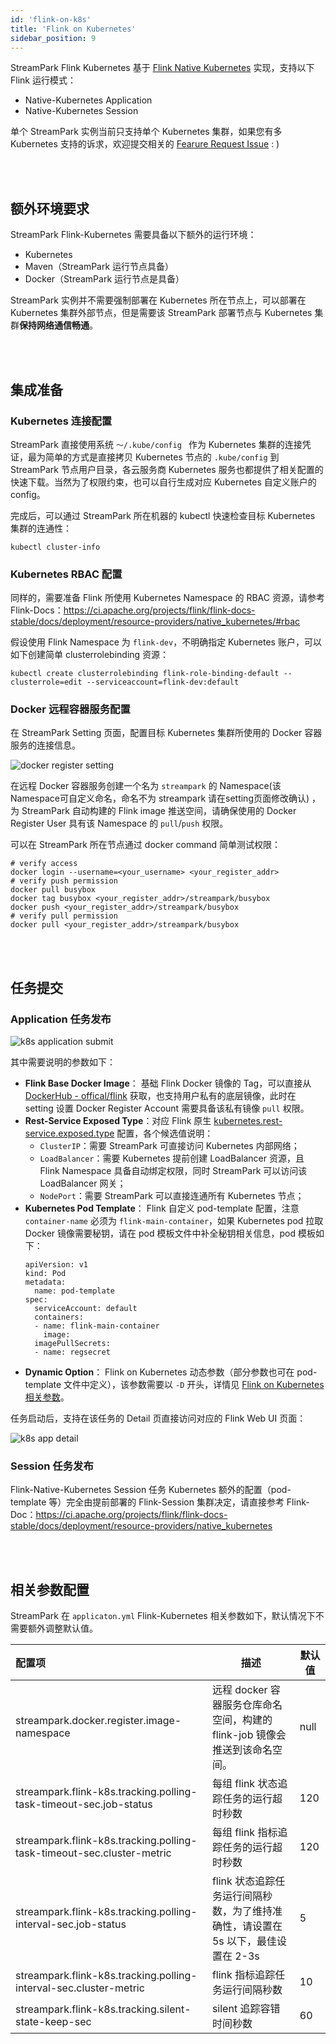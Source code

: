 ```yaml
---
id: 'flink-on-k8s'
title: 'Flink on Kubernetes'
sidebar_position: 9
---
```


StreamPark Flink Kubernetes 基于 [Flink Native Kubernetes](https://ci.apache.org/projects/flink/flink-docs-stable/docs/deployment/resource-providers/native_kubernetes/) 实现，支持以下 Flink 运行模式：

* Native-Kubernetes Application
* Native-Kubernetes Session

单个 StreamPark 实例当前只支持单个 Kubernetes 集群，如果您有多 Kubernetes 支持的诉求，欢迎提交相关的 [Fearure Request Issue](https://github.com/apache/streampark/issues) : )

<br></br>

## 额外环境要求

StreamPark Flink-Kubernetes 需要具备以下额外的运行环境：

* Kubernetes
* Maven（StreamPark 运行节点具备）
* Docker（StreamPark 运行节点是具备）

StreamPark 实例并不需要强制部署在 Kubernetes 所在节点上，可以部署在 Kubernetes 集群外部节点，但是需要该 StreamPark 部署节点与 Kubernetes 集群**保持网络通信畅通**。

<br></br>


## 集成准备

### Kubernetes 连接配置

StreamPark 直接使用系统 `～/.kube/config ` 作为 Kubernetes 集群的连接凭证，最为简单的方式是直接拷贝 Kubernetes 节点的 `.kube/config` 到 StreamPark 节点用户目录，各云服务商 Kubernetes 服务也都提供了相关配置的快速下载。当然为了权限约束，也可以自行生成对应 Kubernetes 自定义账户的 config。

完成后，可以通过 StreamPark 所在机器的 kubectl 快速检查目标 Kubernetes 集群的连通性：

```shell
kubectl cluster-info
```

### Kubernetes RBAC 配置

同样的，需要准备 Flink 所使用 Kubernetes Namespace 的 RBAC 资源，请参考 Flink-Docs：https://ci.apache.org/projects/flink/flink-docs-stable/docs/deployment/resource-providers/native_kubernetes/#rbac

假设使用 Flink Namespace 为 `flink-dev`，不明确指定 Kubernetes 账户，可以如下创建简单 clusterrolebinding 资源：

```
kubectl create clusterrolebinding flink-role-binding-default --clusterrole=edit --serviceaccount=flink-dev:default
```

### Docker 远程容器服务配置

在 StreamPark Setting 页面，配置目标 Kubernetes 集群所使用的 Docker 容器服务的连接信息。

![docker register setting](/doc/image/docker_register_setting.png)

在远程 Docker 容器服务创建一个名为 `streampark` 的 Namespace(该Namespace可自定义命名，命名不为 streampark 请在setting页面修改确认) ，为 StreamPark 自动构建的 Flink image 推送空间，请确保使用的 Docker Register User 具有该  Namespace 的 `pull`/`push` 权限。

可以在 StreamPark 所在节点通过 docker command 简单测试权限：

```shell
# verify access
docker login --username=<your_username> <your_register_addr>
# verify push permission
docker pull busybox
docker tag busybox <your_register_addr>/streampark/busybox
docker push <your_register_addr>/streampark/busybox
# verify pull permission
docker pull <your_register_addr>/streampark/busybox
```

<br></br>

## 任务提交

### Application 任务发布

![k8s application submit](/doc/image/k8s_application_submit.png)

其中需要说明的参数如下：

* **Flink Base Docker Image**： 基础 Flink Docker 镜像的 Tag，可以直接从 [DockerHub - offical/flink](https://hub.docker.com/_/flink) 获取，也支持用户私有的底层镜像，此时在 setting 设置 Docker Register Account 需要具备该私有镜像 	`pull` 权限。
* **Rest-Service Exposed Type**：对应 Flink 原生 [kubernetes.rest-service.exposed.type](https://ci.apache.org/projects/flink/flink-docs-stable/docs/deployment/config/#kubernetes) 配置，各个候选值说明：
  * `ClusterIP`：需要 StreamPark 可直接访问 Kubernetes 内部网络；
  * `LoadBalancer`：需要 Kubernetes 提前创建 LoadBalancer 资源，且 Flink Namespace 具备自动绑定权限，同时 StreamPark 可以访问该 LoadBalancer 网关；
  * `NodePort`：需要 StreamPark 可以直接连通所有 Kubernetes 节点；
* **Kubernetes Pod Template**： Flink 自定义 pod-template 配置，注意 `container-name` 必须为 `flink-main-container`，如果 Kubernetes pod 拉取 Docker 镜像需要秘钥，请在 pod 模板文件中补全秘钥相关信息，pod 模板如下：
    ```
    apiVersion: v1
    kind: Pod
    metadata:
      name: pod-template
    spec:
      serviceAccount: default
      containers:
      - name: flink-main-container
        image:
      imagePullSecrets:
      - name: regsecret
    ```
* **Dynamic Option**： Flink on Kubernetes 动态参数（部分参数也可在 pod-template 文件中定义），该参数需要以 `-D` 开头，详情见 [Flink on Kubernetes相关参数](https://nightlies.apache.org/flink/flink-docs-release-1.13/zh/docs/deployment/config/#kubernetes)。

任务启动后，支持在该任务的 Detail 页直接访问对应的 Flink Web UI 页面：

![k8s app detail](/doc/image/k8s_app_detail.png)

### Session 任务发布

Flink-Native-Kubernetes Session 任务 Kubernetes 额外的配置（pod-template 等）完全由提前部署的 Flink-Session 集群决定，请直接参考 Flink-Doc：https://ci.apache.org/projects/flink/flink-docs-stable/docs/deployment/resource-providers/native_kubernetes

<br></br>

## 相关参数配置

StreamPark 在 `applicaton.yml`  Flink-Kubernetes 相关参数如下，默认情况下不需要额外调整默认值。

| 配置项                                                                    | 描述                                                        | 默认值  |
|:-----------------------------------------------------------------------|-----------------------------------------------------------| ------- |
| streampark.docker.register.image-namespace                             | 远程 docker 容器服务仓库命名空间，构建的 flink-job 镜像会推送到该命名空间。           | null  |
| streampark.flink-k8s.tracking.polling-task-timeout-sec.job-status      | 每组 flink 状态追踪任务的运行超时秒数                                    | 120     |
| streampark.flink-k8s.tracking.polling-task-timeout-sec.cluster-metric  | 每组 flink 指标追踪任务的运行超时秒数                                    | 120     |
| streampark.flink-k8s.tracking.polling-interval-sec.job-status          | flink 状态追踪任务运行间隔秒数，为了维持准确性，请设置在 5s 以下，最佳设置在 2-3s          | 5       |
| streampark.flink-k8s.tracking.polling-interval-sec.cluster-metric      | flink 指标追踪任务运行间隔秒数                                        | 10      |
| streampark.flink-k8s.tracking.silent-state-keep-sec                    | silent 追踪容错时间秒数                                           | 60      |

